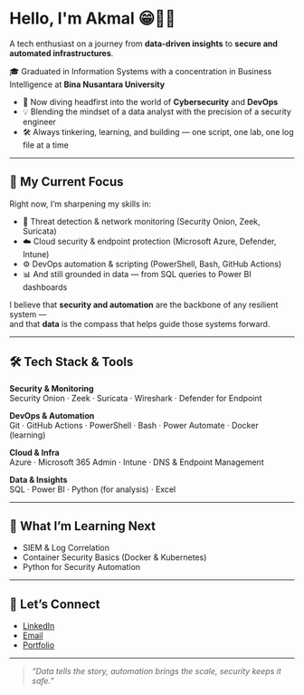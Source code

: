# Hello, I'm Akmal 😁👋🏻

<!--
**hakamakml/hakamakml** is a ✨ _special_ ✨ repository because its `README.md` (this file) appears on your GitHub profile.

Here are some ideas to get you started:

- 🔭 I’m currently working on ...
- 🌱 I’m currently learning ...
- 👯 I’m looking to collaborate on ...
- 🤔 I’m looking for help with ...
- 💬 Ask me about ...
- 📫 How to reach me: ...
- 😄 Pronouns: ...
- ⚡ Fun fact: ...
-->

A tech enthusiast on a journey from **data-driven insights** to **secure and automated infrastructures**.

🎓 Graduated in Information Systems with a concentration in Business Intelligence at **Bina Nusantara University**

- 🔐 Now diving headfirst into the world of **Cybersecurity** and **DevOps**  
- 💡 Blending the mindset of a data analyst with the precision of a security engineer  
- 🛠️ Always tinkering, learning, and building — one script, one lab, one log file at a time

---

## 🚀 My Current Focus

Right now, I’m sharpening my skills in:

- 🔐 Threat detection & network monitoring (Security Onion, Zeek, Suricata)
- ☁️ Cloud security & endpoint protection (Microsoft Azure, Defender, Intune)
- ⚙️ DevOps automation & scripting (PowerShell, Bash, GitHub Actions)
- 📊 And still grounded in data — from SQL queries to Power BI dashboards

I believe that **security and automation** are the backbone of any resilient system —  
and that **data** is the compass that helps guide those systems forward.

---

## 🛠️ Tech Stack & Tools

**Security & Monitoring**  
Security Onion · Zeek · Suricata · Wireshark · Defender for Endpoint

**DevOps & Automation**  
Git · GitHub Actions · PowerShell · Bash · Power Automate · Docker (learning)

**Cloud & Infra**  
Azure · Microsoft 365 Admin · Intune · DNS & Endpoint Management

**Data & Insights**  
SQL · Power BI · Python (for analysis) · Excel

---

## 🌱 What I’m Learning Next

- SIEM & Log Correlation  
- Container Security Basics (Docker & Kubernetes)  
- Python for Security Automation

---

## 🤝 Let’s Connect

- [LinkedIn](https://www.linkedin.com/in/akmal-hakam-rosyadi/)  
- [Email](mailto:hakamakmal9@gmail.com)  
- [Portfolio](https://drive.google.com/file/d/1ixM-EmCRX6h2_lhjY-cR5yLnVHFgoRSf/view?usp=sharing)

---

> *“Data tells the story, automation brings the scale, security keeps it safe.”*

